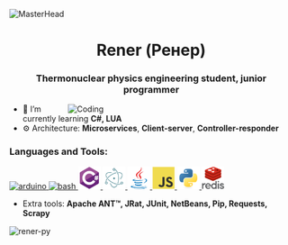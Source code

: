 ![MasterHead](https://th.bing.com/th/id/R.5714f6bc64da30fd25c52da27f106111?rik=wWmRFLaMRSjL2w&riu=http%3a%2f%2fen.nuclpart.phys.uoa.gr%2ffileadmin%2fnuclpart.phys.uoa.gr%2fen%2fdept1tmpl.uoa.gr%2fimages%2fbanner-home.jpg&ehk=a%2fHW3f4QEnTu2kNlMfoNZ5dss6ydtMe9nXMODcMNmHE%3d&risl=&pid=ImgRaw&r=0)
<h1 align="center">Rener (Ренер)
<h3 align="center">Thermonuclear physics engineering student, junior programmer</h3>
<img align="right" alt="Coding" width="400" src=https://th.bing.com/th/id/R.bafac974535092c240616d9732552b2d?rik=rM0T%2bOup7xvZrQ&riu=http%3a%2f%2fstrangesounds.org%2fwp-content%2fuploads%2f2014%2f08%2fglowing-nuclear-reactor.gif&ehk=NItTyyViru%2fzgGQ%2fTs2R%2fJ5v4RBfZizj2J%2fwQ92YOQ4%3d&risl=&pid=ImgRaw&r=0>

- 🌱 I’m currently learning **C#, LUA**
- ⚙ Architecture: **Microservices**, **Client-server**, **Controller-responder**


<p align="left">
</p>

<h3 align="left">Languages and Tools:</h3>
<p align="left"> <a href="https://www.arduino.cc/" target="_blank" rel="noreferrer"> <img src="https://cdn.worldvectorlogo.com/logos/arduino-1.svg" alt="arduino" width="40" height="40"/> </a> <a href="https://www.gnu.org/software/bash/" target="_blank" rel="noreferrer"> <img src="https://www.vectorlogo.zone/logos/gnu_bash/gnu_bash-icon.svg" alt="bash" width="40" height="40"/> </a> <a href="https://www.w3schools.com/cs/" target="_blank" rel="noreferrer"> <img src="https://raw.githubusercontent.com/devicons/devicon/master/icons/csharp/csharp-original.svg" alt="csharp" width="40" height="40"/> </a> <a href="https://www.electronjs.org" target="_blank" rel="noreferrer"> <img src="https://raw.githubusercontent.com/devicons/devicon/master/icons/electron/electron-original.svg" alt="electron" width="40" height="40"/> </a> <a href="https://www.java.com" target="_blank" rel="noreferrer"> <img src="https://raw.githubusercontent.com/devicons/devicon/master/icons/java/java-original.svg" alt="java" width="40" height="40"/> </a> <a href="https://developer.mozilla.org/en-US/docs/Web/JavaScript" target="_blank" rel="noreferrer"> <img src="https://raw.githubusercontent.com/devicons/devicon/master/icons/javascript/javascript-original.svg" alt="javascript" width="40" height="40"/> </a> <a href="https://www.python.org" target="_blank" rel="noreferrer"> <img src="https://raw.githubusercontent.com/devicons/devicon/master/icons/python/python-original.svg" alt="python" width="40" height="40"/> </a> <a href="https://redis.io" target="_blank" rel="noreferrer"> <img src="https://raw.githubusercontent.com/devicons/devicon/master/icons/redis/redis-original-wordmark.svg" alt="redis" width="40" height="40"/> </a> </p>

- Extra tools: **Apache ANT™, JRat, JUnit, NetBeans, Pip, Requests, Scrapy**

<p><img align="center" src="https://github-readme-stats-sigma-five.vercel.app/api/top-langs?username=rener-py&show_icons=true&locale=en&layout=compact" alt="rener-py" /></p>
